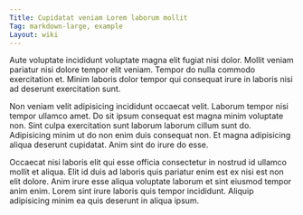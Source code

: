 ```yaml
---
Title: Cupidatat veniam Lorem laborum mollit
Tag: markdown-large, example
Layout: wiki
---
```

Aute voluptate incididunt voluptate magna elit fugiat nisi dolor. Mollit veniam pariatur nisi dolore tempor elit veniam. Tempor do nulla commodo exercitation et. Minim laboris dolor tempor qui consequat irure in laboris nisi ad deserunt exercitation sunt.

Non veniam velit adipisicing incididunt occaecat velit. Laborum tempor nisi tempor ullamco amet. Do sit ipsum consequat est magna minim voluptate non. Sint culpa exercitation sunt laborum laborum cillum sunt do. Adipisicing minim ut do non enim duis consequat non. Et magna adipisicing aliqua deserunt cupidatat. Anim sint do irure do esse.

Occaecat nisi laboris elit qui esse officia consectetur in nostrud id ullamco mollit et aliqua. Elit id duis ad laboris quis pariatur enim est ex nisi est non elit dolore. Anim irure esse aliqua voluptate laborum et sint eiusmod tempor anim enim. Lorem sint irure laboris quis tempor incididunt. Aliquip adipisicing minim ea quis deserunt in aliqua ipsum.